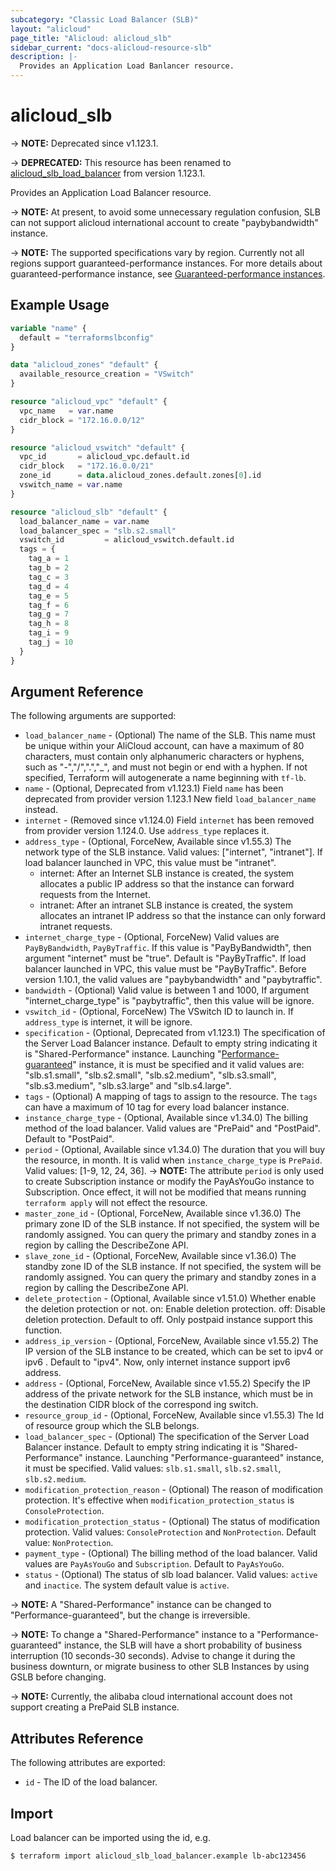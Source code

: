 ```yaml
---
subcategory: "Classic Load Balancer (SLB)"
layout: "alicloud"
page_title: "Alicloud: alicloud_slb"
sidebar_current: "docs-alicloud-resource-slb"
description: |-
  Provides an Application Load Banlancer resource.
---
```


# alicloud_slb

-> **NOTE:** Deprecated since v1.123.1.

-> **DEPRECATED:** This resource has been renamed to [alicloud_slb_load_balancer](https://www.terraform.io/docs/providers/alicloud/r/slb_load_balancer) from version 1.123.1.

Provides an Application Load Balancer resource.

-> **NOTE:** At present, to avoid some unnecessary regulation confusion, SLB can not support alicloud international account to create "paybybandwidth" instance.

-> **NOTE:** The supported specifications vary by region. Currently not all regions support guaranteed-performance instances.
For more details about guaranteed-performance instance, see [Guaranteed-performance instances](https://www.alibabacloud.com/help/en/slb/classic-load-balancer/developer-reference/api-createloadbalancer-2#t4182.html).

## Example Usage

```terraform
variable "name" {
  default = "terraformslbconfig"
}

data "alicloud_zones" "default" {
  available_resource_creation = "VSwitch"
}

resource "alicloud_vpc" "default" {
  vpc_name   = var.name
  cidr_block = "172.16.0.0/12"
}

resource "alicloud_vswitch" "default" {
  vpc_id       = alicloud_vpc.default.id
  cidr_block   = "172.16.0.0/21"
  zone_id      = data.alicloud_zones.default.zones[0].id
  vswitch_name = var.name
}

resource "alicloud_slb" "default" {
  load_balancer_name = var.name
  load_balancer_spec = "slb.s2.small"
  vswitch_id         = alicloud_vswitch.default.id
  tags = {
    tag_a = 1
    tag_b = 2
    tag_c = 3
    tag_d = 4
    tag_e = 5
    tag_f = 6
    tag_g = 7
    tag_h = 8
    tag_i = 9
    tag_j = 10
  }
}
```

## Argument Reference

The following arguments are supported:

* `load_balancer_name` - (Optional) The name of the SLB. This name must be unique within your AliCloud account, can have a maximum of 80 characters,
must contain only alphanumeric characters or hyphens, such as "-","/",".","_", and must not begin or end with a hyphen. If not specified,
Terraform will autogenerate a name beginning with `tf-lb`.
* `name` - (Optional, Deprecated from v1.123.1) Field `name` has been deprecated from provider version 1.123.1 New field `load_balancer_name` instead.
* `internet` - (Removed since v1.124.0) Field `internet` has been removed from provider version 1.124.0. Use `address_type` replaces it.
* `address_type` - (Optional, ForceNew, Available since v1.55.3) The network type of the SLB instance. Valid values: ["internet", "intranet"]. If load balancer launched in VPC, this value must be "intranet".
    - internet: After an Internet SLB instance is created, the system allocates a public IP address so that the instance can forward requests from the Internet.
    - intranet: After an intranet SLB instance is created, the system allocates an intranet IP address so that the instance can only forward intranet requests.
* `internet_charge_type` - (Optional, ForceNew) Valid
  values are `PayByBandwidth`, `PayByTraffic`. If this value is "PayByBandwidth", then argument "internet" must be "true". Default is "PayByTraffic". If load balancer launched in VPC, this value must be "PayByTraffic".
  Before version 1.10.1, the valid values are "paybybandwidth" and "paybytraffic".
* `bandwidth` - (Optional) Valid
  value is between 1 and 1000, If argument "internet_charge_type" is "paybytraffic", then this value will be ignore.
* `vswitch_id` - (Optional, ForceNew) The VSwitch ID to launch in. If `address_type` is internet, it will be ignore.
* `specification` - (Optional, Deprecated from v1.123.1) The specification of the Server Load Balancer instance. Default to empty string indicating it is "Shared-Performance" instance.
 Launching "[Performance-guaranteed](https://www.alibabacloud.com/help/en/slb/product-overview/announcements-and-updates)" instance, it is must be specified and it valid values are: "slb.s1.small", "slb.s2.small", "slb.s2.medium",
 "slb.s3.small", "slb.s3.medium", "slb.s3.large" and "slb.s4.large".
* `tags` - (Optional) A mapping of tags to assign to the resource. The `tags` can have a maximum of 10 tag for every load balancer instance.
* `instance_charge_type` - (Optional, Available since v1.34.0) The billing method of the load balancer. Valid values are "PrePaid" and "PostPaid". Default to "PostPaid".
* `period` - (Optional, Available since v1.34.0) The duration that you will buy the resource, in month. It is valid when `instance_charge_type` is `PrePaid`. Valid values: [1-9, 12, 24, 36].
-> **NOTE:** The attribute `period` is only used to create Subscription instance or modify the PayAsYouGo instance to Subscription. Once effect, it will not be modified that means running `terraform apply` will not effect the resource.
* `master_zone_id` - (Optional, ForceNew, Available since v1.36.0) The primary zone ID of the SLB instance. If not specified, the system will be randomly assigned. You can query the primary and standby zones in a region by calling the DescribeZone API.
* `slave_zone_id` - (Optional, ForceNew, Available since v1.36.0) The standby zone ID of the SLB instance. If not specified, the system will be randomly assigned. You can query the primary and standby zones in a region by calling the DescribeZone API.
* `delete_protection` - (Optional, Available since v1.51.0) Whether enable the deletion protection or not. on: Enable deletion protection. off: Disable deletion protection. Default to off. Only postpaid instance support this function.   
* `address_ip_version` - (Optional, ForceNew, Available since v1.55.2) The IP version of the SLB instance to be created, which can be set to ipv4 or ipv6 . Default to "ipv4". Now, only internet instance support ipv6 address.
* `address` - (Optional, ForceNew, Available since v1.55.2) Specify the IP address of the private network for the SLB instance, which must be in the destination CIDR block of the correspond ing switch.
* `resource_group_id` - (Optional, ForceNew, Available since v1.55.3) The Id of resource group which the SLB belongs.
* `load_balancer_spec` - (Optional) The specification of the Server Load Balancer instance. Default to empty string indicating it is "Shared-Performance" instance. Launching "Performance-guaranteed" instance, it must be specified. Valid values: `slb.s1.small`, `slb.s2.small`, `slb.s2.medium`.
* `modification_protection_reason` - (Optional) The reason of modification protection. It's effective when `modification_protection_status` is `ConsoleProtection`.
* `modification_protection_status` - (Optional) The status of modification protection. Valid values: `ConsoleProtection` and `NonProtection`. Default value: `NonProtection`.
* `payment_type` - (Optional) The billing method of the load balancer. Valid values are `PayAsYouGo` and `Subscription`. Default to `PayAsYouGo`.
* `status` - (Optional) The status of slb load balancer. Valid values: `active` and `inactice`. The system default value is `active`.

-> **NOTE:** A "Shared-Performance" instance can be changed to "Performance-guaranteed", but the change is irreversible.

-> **NOTE:** To change a "Shared-Performance" instance to a "Performance-guaranteed" instance, the SLB will have a short probability of business interruption (10 seconds-30 seconds). Advise to change it during the business downturn, or migrate business to other SLB Instances by using GSLB before changing.

-> **NOTE:** Currently, the alibaba cloud international account does not support creating a PrePaid SLB instance.

## Attributes Reference

The following attributes are exported:

* `id` - The ID of the load balancer.

## Import

Load balancer can be imported using the id, e.g.

```shell
$ terraform import alicloud_slb_load_balancer.example lb-abc123456
```
